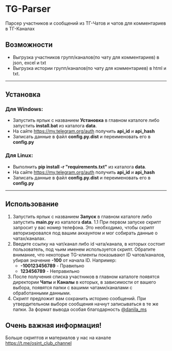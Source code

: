 # TG-Parser
Парсер участников и сообщений из ТГ-Чатов и чатов для комментариев в ТГ-Каналах
## Возможности
- Выгрузка участников групп/каналов(по чату для комментариев) в json, excel и txt
- Выгрузка истории групп/каналов(по чату для комментариев) в html и txt.

------------

## Установка
### Для Windows:

- Запустить ярлык с названием **Установка** в главном каталоге либо запустить **install.bat** из каталога **data**.
- На сайте https://my.telegram.org/auth получить **api_id** и **api_hash**
- Записать данные в файл **config.py.dist** и переименовать его в **config.py**
### Для Linux:

- Выполнить **pip install -r "requirements.txt"** из каталога **data**.
- На сайте https://my.telegram.org/auth получить **api_id** и **api_hash**
- Записать данные в файл **config.py.dist** и переименовать его в **config.py**
------------

## Использование
1. Запустить ярлык с названием **Запуск** в главном каталоге либо запустить **main.py** из каталога **data**.
	1.1  При первом запуске скрипт запросит у вас номер телефона. Это необходимо, чтобы скрипт авторизировался под вашим аккаунтом и мог собирать данные о чатах/каналах.
2. Введите ссылку на чат/канал либо id чата/канала, в которых состоит пользователь, под чьим именем используется скрипт. Обратите внимание, что некоторые TG-клиенты показывают ID чатов/каналов, убирая значение **-100** от начала ID. Например:
	-  **-100123456789** - Правильно
	-  **123456789** - Неправильно
3. После получения списка участников в главном каталоге появятся директории **Чаты** и **Каналы** в которых, в зависимости от вашего выбора, появятся папки с вашими чатами/каналами с обработанными данными.
4. Скрипт предложит вам сохранить историю сообщений. При утвердительном выборе сообщения начнут записываться в те же папки. За формат вывода особая благодарность  [@danila_ms](https://t.me/danila_ms)

## Очень важная информация!
Больше скриптов и материалов у нас на канале https://t.me/osint_club_channel
